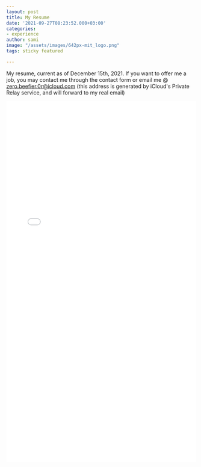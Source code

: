 ```yaml
---
layout: post
title: My Resume
date: '2021-09-27T08:23:52.000+03:00'
categories:
- experience
author: sami
image: "/assets/images/642px-mit_logo.png"
tags: sticky featured

---
```

My resume, current as of December 15th, 2021.  If you want to offer me a job, you may contact me through the contact form or email me @ zero.beefier.0r@icloud.com (this address is generated by iCloud's Private Relay service, and will forward to my real email)

<embed src="/assets/files/resume.pdf" type="application/pdf" style="width: 100%; height: 100vw"/>